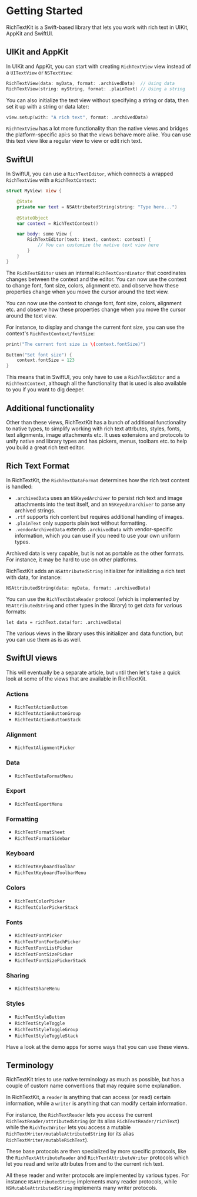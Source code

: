 # Getting Started

RichTextKit is a Swift-based library that lets you work with rich text in UIKit, AppKit and SwiftUI.



## UIKit and AppKit

In UIKit and AppKit, you can start with creating ``RichTextView`` view instead of a `UITextView` or `NSTextView`:

```swift
RichTextView(data: myData, format: .archivedData)  // Using data
RichTextView(string: myString, format: .plainText) // Using a string
```

You can also initialize the text view without specifying a string or data, then set it up with a string or data later:

```swift
view.setup(with: "A rich text", format: .archivedData)
```

`RichTextView` has a lot more functionality than the native views and bridges the platform-specific api:s so that the views behave more alike. You can use this text view like a regular view to view or edit rich text.



## SwiftUI

In SwiftUI, you can use a ``RichTextEditor``, which connects a wrapped ``RichTextView`` with a ``RichTextContext``:

```swift
struct MyView: View {

    @State
    private var text = NSAttributedString(string: "Type here...")
    
    @StateObject
    var context = RichTextContext()

    var body: some View {
        RichTextEditor(text: $text, context: context) {
            // You can customize the native text view here
        }
    }
}
```

The ``RichTextEditor`` uses an internal ``RichTextCoordinator`` that coordinates changes between the context and the editor. You can now use the context to change font, font size, colors, alignment etc. and observe how these properties change when you move the cursor around the text view. 

You can now use the context to change font, font size, colors, alignment etc. and observe how these properties change when you move the cursor around the text view.

For instance, to display and change the current font size, you can use the context's ``RichTextContext/fontSize``:

```swift
print("The current font size is \(context.fontSize)")
```

```swift
Button("Set font size") {
    context.fontSize = 123
}
```

This means that in SwiftUI, you only have to use a ``RichTextEditor`` and a ``RichTextContext``, although all the functionality that is used is also available to you if you want to dig deeper.



## Additional functionality

Other than these views, RichTextKit has a bunch of additional functionality to native types, to simplify working with rich text attrbutes, styles, fonts, text alignments, image attachments etc. It uses extensions and protocols to unify native and library types and has pickers, menus, toolbars etc. to help you build a great rich text editor. 



## Rich Text Format

In RichTextKit, the ``RichTextDataFormat`` determines how the rich text content is handled:

* `.archivedData` uses an `NSKeyedArchiver` to persist rich text and image attachments into the text itself, and an `NSKeyedUnarchiver` to parse any archived strings.
* `.rtf` supports rich content but requires additional handling of images.
* `.plainText` only supports plain text without formatting.
* `.vendorArchivedData` extends `.archivedData` with vendor-specific information, which you can use if you need to use your own uniform types.

Archived data is very capable, but is not as portable as the other formats. For instance, it may be hard to use on other platforms.

RichTextKit adds an `NSAttributedString` initializer for initializing a rich text with data, for instance:

```
NSAttributedString(data: myData, format: .archivedData)
```

You can use the ``RichTextDataReader`` protocol (which is implemented by `NSAttributedString` and other types in the library) to get data for various formats:

```
let data = richText.data(for: .archivedData)
```

The various views in the library uses this initializer and data function, but you can use them as is as well.



## SwiftUI views

This will eventually be a separate article, but until then let's take a quick look at some of the views that are available in RichTextKit.

### Actions

* ``RichTextActionButton``
* ``RichTextActionButtonGroup``
* ``RichTextActionButtonStack``

### Alignment

* ``RichTextAlignmentPicker``

### Data

* ``RichTextDataFormatMenu``

### Export

* ``RichTextExportMenu``

### Formatting

* ``RichTextFormatSheet``
* ``RichTextFormatSidebar``

### Keyboard

* ``RichTextKeyboardToolbar``
* ``RichTextKeyboardToolbarMenu``

### Colors

* ``RichTextColorPicker`` 
* ``RichTextColorPickerStack``

### Fonts

* ``RichTextFontPicker``
* ``RichTextFontForEachPicker``
* ``RichTextFontListPicker``
* ``RichTextFontSizePicker``
* ``RichTextFontSizePickerStack``

### Sharing

* ``RichTextShareMenu``

### Styles

* ``RichTextStyleButton``
* ``RichTextStyleToggle``
* ``RichTextStyleToggleGroup``
* ``RichTextStyleToggleStack``

Have a look at the demo apps for some ways that you can use these views.  



## Terminology

RichTextKit tries to use native terminology as much as possible, but has a couple of custom name conventions that may require some explanation.

In RichTextKit, a `reader` is anything that can access (or read) certain information, while a `writer` is anything that can modify certain information.

For instance, the ``RichTextReader`` lets you access the current ``RichTextReader/attributedString`` (or its alias ``RichTextReader/richText``) while the ``RichTextWriter`` lets you access a mutable ``RichTextWriter/mutableAttributedString`` (or its alias ``RichTextWriter/mutableRichText``).

These base protocols are then specialized by more specific protocols, like the ``RichTextAttributeReader`` and ``RichTextAttributeWriter`` protocols which let you read and write attributes from and to the current rich text.

All these reader and writer protocols are implemented by various types. For instance `NSAttributedString` implements many reader protocols, while `NSMutableAttributedString` implements many writer protocols.
